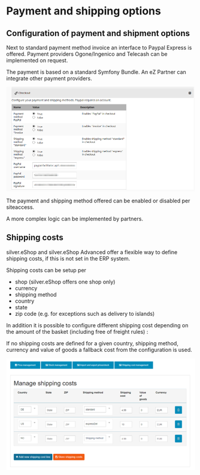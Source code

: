 # Payment and shipping options

## Configuration of payment and shipment options

Next to standard payment method invoice an interface to Paypal Express is offered.
Payment providers Ogone/Ingenico and Telecash can be implemented on request.

The payment is based on a standard Symfony Bundle. An eZ Partner can integrate other payment providers.
 
![](img/image2018-5-31_19-50-35.png)

The payment and shipping method offered can be enabled or disabled per siteaccess.

A more complex logic can be implemented by partners.

## Shipping costs

silver.eShop and silver.eShop Advanced offer a flexible way to define shipping costs, if this is not set in the ERP system.

Shipping costs can be setup per

- shop (silver.eShop offers one shop only)
- currency
- shipping method
- country
- state
- zip code (e.g. for exceptions such as delivery to islands)

In addition it is possible to configure different shipping cost depending on the amount of the basket (including free of freight rules) :

If no shipping costs are defined for a given country, shipping method, currency and value of goods a fallback cost from the configuration is used.

![](img/shipping_costs.png)
